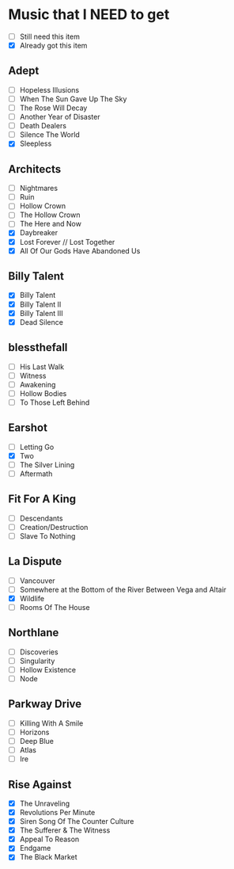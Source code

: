 # Music that I NEED to get
- [ ] Still need this item
- [X] Already got this item

## Adept
- [ ] Hopeless Illusions
- [ ] When The Sun Gave Up The Sky
- [ ] The Rose Will Decay
- [ ] Another Year of Disaster
- [ ] Death Dealers
- [ ] Silence The World
- [X] Sleepless

## Architects
- [ ] Nightmares 
- [ ] Ruin
- [ ] Hollow Crown
- [ ] The Hollow Crown
- [ ] The Here and Now
- [X] Daybreaker
- [X] Lost Forever // Lost Together
- [X] All Of Our Gods Have Abandoned Us

## Billy Talent
- [X] Billy Talent
- [X] Billy Talent II
- [X] Billy Talent III
- [X] Dead Silence

## blessthefall
- [ ] His Last Walk
- [ ] Witness
- [ ] Awakening
- [ ] Hollow Bodies
- [ ] To Those Left Behind

## Earshot
- [ ] Letting Go
- [X] Two
- [ ] The Silver Lining
- [ ] Aftermath

## Fit For A King
- [ ] Descendants
- [ ] Creation/Destruction
- [ ] Slave To Nothing

## La Dispute
- [ ] Vancouver
- [ ] Somewhere at the Bottom of the River Between Vega and Altair
- [X] Wildlife
- [ ] Rooms Of The House

## Northlane
- [ ] Discoveries
- [ ] Singularity
- [ ] Hollow Existence
- [ ] Node

## Parkway Drive
- [ ] Killing With A Smile
- [ ] Horizons
- [ ] Deep Blue
- [ ] Atlas
- [ ] Ire

## Rise Against
- [X] The Unraveling
- [X] Revolutions Per Minute
- [X] Siren Song Of The Counter Culture
- [X] The Sufferer & The Witness
- [X] Appeal To Reason
- [X] Endgame
- [X] The Black Market
